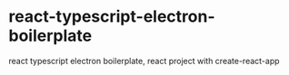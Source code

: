 # react-typescript-electron-boilerplate
react typescript electron boilerplate, react project with create-react-app
